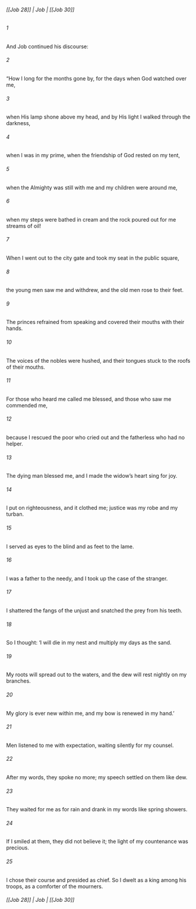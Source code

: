 ###### [[Job 28]] | Job | [[Job 30]]

###### 1
And Job continued his discourse:
###### 2
“How I long for the months gone by, for the days when God watched over me,
###### 3
when His lamp shone above my head, and by His light I walked through the darkness,
###### 4
when I was in my prime, when the friendship of God rested on my tent,
###### 5
when the Almighty was still with me and my children were around me,
###### 6
when my steps were bathed in cream and the rock poured out for me streams of oil!
###### 7
When I went out to the city gate and took my seat in the public square,
###### 8
the young men saw me and withdrew, and the old men rose to their feet.
###### 9
The princes refrained from speaking and covered their mouths with their hands.
###### 10
The voices of the nobles were hushed, and their tongues stuck to the roofs of their mouths.
###### 11
For those who heard me called me blessed, and those who saw me commended me,
###### 12
because I rescued the poor who cried out and the fatherless who had no helper.
###### 13
The dying man blessed me, and I made the widow’s heart sing for joy.
###### 14
I put on righteousness, and it clothed me; justice was my robe and my turban.
###### 15
I served as eyes to the blind and as feet to the lame.
###### 16
I was a father to the needy, and I took up the case of the stranger.
###### 17
I shattered the fangs of the unjust and snatched the prey from his teeth.
###### 18
So I thought: ‘I will die in my nest and multiply my days as the sand.
###### 19
My roots will spread out to the waters, and the dew will rest nightly on my branches.
###### 20
My glory is ever new within me, and my bow is renewed in my hand.’
###### 21
Men listened to me with expectation, waiting silently for my counsel.
###### 22
After my words, they spoke no more; my speech settled on them like dew.
###### 23
They waited for me as for rain and drank in my words like spring showers.
###### 24
If I smiled at them, they did not believe it; the light of my countenance was precious.
###### 25
I chose their course and presided as chief. So I dwelt as a king among his troops, as a comforter of the mourners.

###### [[Job 28]] | Job | [[Job 30]]
